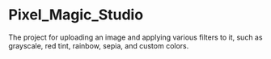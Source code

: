 # Pixel_Magic_Studio
The project for uploading an image and applying various filters to it, such as grayscale, red tint, rainbow, sepia, and custom colors.
